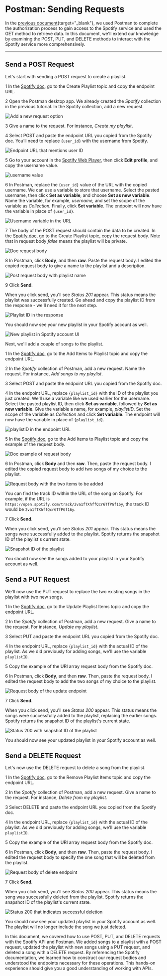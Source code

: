 # Postman: Sending Requests
In the [previous document](../doc6/Postman_Obtain_Auth.md){target="_blank"}, we used Postman to complete the authorization process to gain access to the Spotify service and used the GET method to retrieve data. In this document, we'll extend our knowledge by examining the POST, PUT, and DELETE methods to interact with the Spotify service more comprehensively.

---

## Send a POST Request

Let's start with sending a POST request to create a playlist.

<span class="step-number">1</span> In the [Spotify doc](https://developer.spotify.com/documentation/web-api), go to the Create Playlist topic and copy the endpoint URL.

<span class="step-number">2</span> Open the Postman desktop app. We already created the *Spotify* collection in the previous tutorial. In the Spotify collection, add a new request.

![Add a new request option](post1.png)

<span class="step-number">3</span> Give a name to the request. For instance, *Create my playlist*.

<span class="step-number">4</span> Select POST and paste the endpoint URL you copied from the Spotify doc. You’ll need to replace `{user_id}` with the username from Spotify.

![Endpoint URL that mentions user ID](post2.png)

<span class="step-number">5</span> Go to your account in the [Spotify Web Player](https://open.spotify.com/), then click **Edit profile**, and copy the username value.

![username value](post3.png)

<span class="step-number">6</span> In Postman, replace the `{user_id}` value of the URL with the copied username. We can use a variable to store that username. Select the pasted username, then click **Set as variable**, and choose **Set as new variable**. Name the variable, for example, *username,* and set the scope of the variable as *Collection.* Finally, click **Set variable**. The endpoint will now have the variable in place of `{user_id}`.

![Username variable in the URL](post4.png)

<span class="step-number">7</span> The body of the POST request should contain the data to be created. In the [Spotify doc](https://developer.spotify.com/documentation/web-api), go to the Create Playlist topic, copy the request body. Note that in request body *false* means the playlist will be private.

![Doc request body](post5.png)

<span class="step-number">8</span> In Postman, click **Body**, and then **raw**. Paste the request body. I edited the copied request body to give a name to the playlist and a description.

![Post request body with playlist name](post6.png)

<span class="step-number">9</span> Click **Send**.

When you click send, you'll see *Status 201* appear. This status means the playlist was successfully created. Go ahead and copy the playlist ID from the response - we'll need it for the next step.

![Playlist ID in the response](post8.png)

You should now see your new playlist in your Spotify account as well.

![New playlist in Spotify account UI](post9.png)

Next, we'll add a couple of songs to the playlist.

<span class="step-number">1</span> In the [Spotify doc](https://developer.spotify.com/documentation/web-api), go to the Add Items to Playlist topic and copy the endpoint URL.

<span class="step-number">2</span> In the *Spotify* collection of Postman, add a new request. Name the request. For instance, *Add songs to my playlist*.

<span class="step-number">3</span> Select POST and paste the endpoint URL you copied from the Spotify doc.

<span class="step-number">4</span> In the endpoint URL, replace `{playlist_id}` with the ID of the playlist you just created. We'll use a variable like we used earlier for the username. Select the pasted playlist ID, then click **Set as variable**, followed by **Set as new variable**. Give the variable a name, for example, *playlistID*. Set the scope of the variable as *Collection* and click **Set variable**. The endpoint will now have the variable in place of `{playlist_id}`.

![playlistID in the endpoint URL](post10.png)

<span class="step-number">5</span> In the [Spotify doc](https://developer.spotify.com/documentation/web-api), go to the Add Items to Playlist topic and copy the example of the request body.

![Doc example of request body](post11.png)

<span class="step-number">6</span> In Postman, click **Body** and then **raw**. Then, paste the request body. I edited the copied request body to add two songs of my choice to the playlist.

![Request body with the two items to be added](post12.png)

You can find the track ID within the URL of the song on Spotify. For example, if the URL is `https://open.spotify.com/track/2va1fTXhffQcr6TfPGf16y`, the track ID would be `2va1fTXhffQcr6TfPGf16y`.

<span class="step-number">7</span> Click **Send**.

When you click send, you’ll see *Status 201* appear. This status means the songs were successfully added to the playlist. Spotify returns the snapshot ID of the playlist's current state.

![Snapshot ID of the playlist](post13.png)

You should now see the songs added to your playlist in your Spotify account as well.

## Send a PUT Request

We'll now use the PUT request to replace the two existing songs in the playlist with two new songs.

<span class="step-number">1</span> In the [Spotify doc](https://developer.spotify.com/documentation/web-api), go to the Update Playlist Items topic and copy the endpoint URL.

<span class="step-number">2</span> In the *Spotify* collection of Postman, add a new request. Give a name to the request. For instance, *Update my playlist*.

<span class="step-number">3</span> Select PUT and paste the endpoint URL you copied from the Spotify doc.

<span class="step-number">4</span> In the endpoint URL, replace `{playlist_id}` with the actual ID of the playlist. As we did previously for adding songs, we'll use the variable `playlistID`.

<span class="step-number">5</span> Copy the example of the URI array request body from the Spotify doc.

<span class="step-number">6</span> In Postman, click **Body**, and then **raw**. Then, paste the request body. I edited the request body to add the two songs of my choice to the playlist.

![Request body of the update endpoint](put1.png)

<span class="step-number">7</span> Click **Send**.

When you click send, you'll see *Status 200* appear. This status means the songs were successfully added to the playlist, replacing the earlier songs. Spotify returns the snapshot ID of the playlist's current state.

![Status 200 with snapshot ID of the playlist](put2.png)

You should now see your updated playlist in your Spotify account as well.

## Send a DELETE Request

Let's now use the DELETE request to delete a song from the playlist.

<span class="step-number">1</span> In the [Spotify doc](https://developer.spotify.com/documentation/web-api), go to the Remove Playlist Items topic and copy the endpoint URL.

<span class="step-number">2</span> In the *Spotify* collection of Postman, add a new request. Give a name to the request. For instance, *Delete from my playlist*.

<span class="step-number">3</span> Select DELETE and paste the endpoint URL you copied from the Spotify doc.

<span class="step-number">4</span> In the endpoint URL, replace `{playlist_id}` with the actual ID of the playlist. As we did previously for adding songs, we'll use the variable `playlistID`.

<span class="step-number">5</span> Copy the example of the URI array request body from the Spotify doc.

<span class="step-number">6</span> In Postman, click **Body**, and then **raw**. Then, paste the request body. I edited the request body to specify the one song that will be deleted from the playlist.

![Request body of delete endpoint](del1.png)

<span class="step-number">7</span> Click **Send**.

When you click send, you'll see *Status 200* appear. This status means the song was successfully deleted from the playlist. Spotify returns the snapshot ID of the playlist's current state.

![Status 200 that indicates successful deletion](del2.png)

You should now see your updated playlist in your Spotify account as well. The playlist will no longer include the song we just deleted.

In this document, we covered how to use POST, PUT, and DELETE requests with the Spotify API and Postman. We added songs to a playlist with a POST request, updated the playlist with new songs using a PUT request, and deleted a song with a DELETE request. By referencing the Spotify documentation, we learned how to construct our request bodies and understood the endpoints necessary for these operations. This hands-on experience should give you a good understanding of working with APIs.

